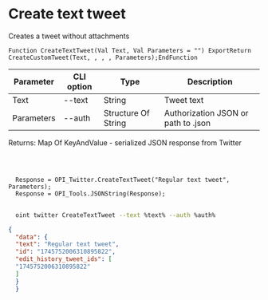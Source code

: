 ﻿---
sidebar_position: 1
---

# Create text tweet
 Creates a tweet without attachments



`Function CreateTextTweet(Val Text, Val Parameters = "") ExportReturn CreateCustomTweet(Text, , , , Parameters);EndFunction`

  | Parameter | CLI option | Type | Description |
  |-|-|-|-|
  | Text | --text | String | Tweet text |
  | Parameters | --auth | Structure Of String | Authorization JSON or path to .json |

  
  Returns:  Map Of KeyAndValue - serialized JSON response from Twitter

<br/>




```bsl title="Code example"
  
  Response = OPI_Twitter.CreateTextTweet("Regular text tweet", Parameters);
  Response = OPI_Tools.JSONString(Response);
```



```sh title="CLI command example"
    
  oint twitter CreateTextTweet --text %text% --auth %auth%

```

```json title="Result"
{
  "data": {
  "text": "Regular text tweet",
  "id": "1745752006310895822",
  "edit_history_tweet_ids": [
  "1745752006310895822"
  ]
  }
  }
```
